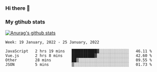 ### Hi there 👋

### My gtihub stats

[![Anurag's github stats](https://github-readme-stats.vercel.app/api?username=gaozhidong)](https://github.com/gaozhidong/github-readme-stats)

<!--START_SECTION:waka-->
```text
Week: 19 January, 2022 - 25 January, 2022

JavaScript   2 hrs 19 mins   ███████████▓░░░░░░░░░░░░░   46.11 % 
Vue.js       2 hrs 8 mins    ██████████▓░░░░░░░░░░░░░░   42.60 % 
Other        28 mins         ██▒░░░░░░░░░░░░░░░░░░░░░░   09.55 % 
JSON         5 mins          ▒░░░░░░░░░░░░░░░░░░░░░░░░   01.73 % 
```
<!--END_SECTION:waka-->